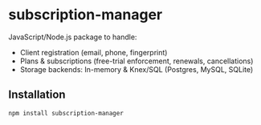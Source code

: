 # subscription-manager

JavaScript/Node.js package to handle:
- Client registration (email, phone, fingerprint)
- Plans & subscriptions (free-trial enforcement, renewals, cancellations)
- Storage backends: In-memory & Knex/SQL (Postgres, MySQL, SQLite)

## Installation

```bash
npm install subscription-manager
